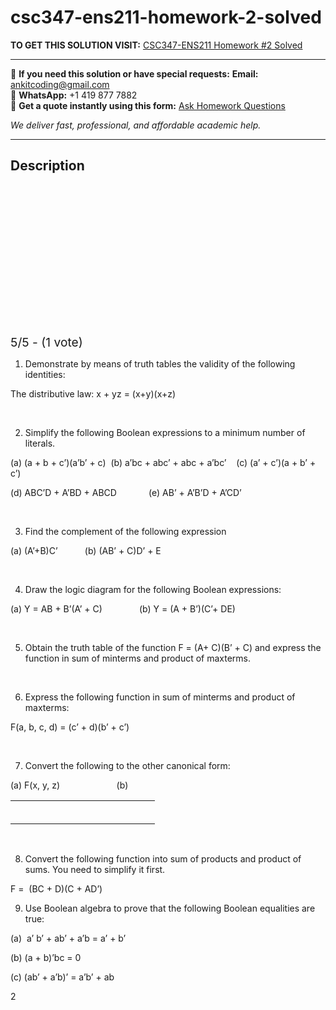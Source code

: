 # csc347-ens211-homework-2-solved
**TO GET THIS SOLUTION VISIT:** [CSC347-ENS211 Homework #2 Solved](https://www.ankitcodinghub.com/product/csc347-ens211-homework-2-solved/)


---

📩 **If you need this solution or have special requests:** **Email:** ankitcoding@gmail.com  
📱 **WhatsApp:** +1 419 877 7882  
📄 **Get a quote instantly using this form:** [Ask Homework Questions](https://www.ankitcodinghub.com/services/ask-homework-questions/)

*We deliver fast, professional, and affordable academic help.*

---

<h2>Description</h2>



<div class="kk-star-ratings kksr-auto kksr-align-center kksr-valign-top" data-payload="{&quot;align&quot;:&quot;center&quot;,&quot;id&quot;:&quot;94067&quot;,&quot;slug&quot;:&quot;default&quot;,&quot;valign&quot;:&quot;top&quot;,&quot;ignore&quot;:&quot;&quot;,&quot;reference&quot;:&quot;auto&quot;,&quot;class&quot;:&quot;&quot;,&quot;count&quot;:&quot;1&quot;,&quot;legendonly&quot;:&quot;&quot;,&quot;readonly&quot;:&quot;&quot;,&quot;score&quot;:&quot;5&quot;,&quot;starsonly&quot;:&quot;&quot;,&quot;best&quot;:&quot;5&quot;,&quot;gap&quot;:&quot;4&quot;,&quot;greet&quot;:&quot;Rate this product&quot;,&quot;legend&quot;:&quot;5\/5 - (1 vote)&quot;,&quot;size&quot;:&quot;24&quot;,&quot;title&quot;:&quot;CSC347-ENS211 Homework #2  Solved&quot;,&quot;width&quot;:&quot;138&quot;,&quot;_legend&quot;:&quot;{score}\/{best} - ({count} {votes})&quot;,&quot;font_factor&quot;:&quot;1.25&quot;}">

<div class="kksr-stars">

<div class="kksr-stars-inactive">
            <div class="kksr-star" data-star="1" style="padding-right: 4px">


<div class="kksr-icon" style="width: 24px; height: 24px;"></div>
        </div>
            <div class="kksr-star" data-star="2" style="padding-right: 4px">


<div class="kksr-icon" style="width: 24px; height: 24px;"></div>
        </div>
            <div class="kksr-star" data-star="3" style="padding-right: 4px">


<div class="kksr-icon" style="width: 24px; height: 24px;"></div>
        </div>
            <div class="kksr-star" data-star="4" style="padding-right: 4px">


<div class="kksr-icon" style="width: 24px; height: 24px;"></div>
        </div>
            <div class="kksr-star" data-star="5" style="padding-right: 4px">


<div class="kksr-icon" style="width: 24px; height: 24px;"></div>
        </div>
    </div>

<div class="kksr-stars-active" style="width: 138px;">
            <div class="kksr-star" style="padding-right: 4px">


<div class="kksr-icon" style="width: 24px; height: 24px;"></div>
        </div>
            <div class="kksr-star" style="padding-right: 4px">


<div class="kksr-icon" style="width: 24px; height: 24px;"></div>
        </div>
            <div class="kksr-star" style="padding-right: 4px">


<div class="kksr-icon" style="width: 24px; height: 24px;"></div>
        </div>
            <div class="kksr-star" style="padding-right: 4px">


<div class="kksr-icon" style="width: 24px; height: 24px;"></div>
        </div>
            <div class="kksr-star" style="padding-right: 4px">


<div class="kksr-icon" style="width: 24px; height: 24px;"></div>
        </div>
    </div>
</div>


<div class="kksr-legend" style="font-size: 19.2px;">
            5/5 - (1 vote)    </div>
    </div>
<ol>
<li>Demonstrate by means of truth tables the validity of the following identities:</li>
</ol>
The distributive law: x + yz = (x+y)(x+z)

&nbsp;

<ol start="2">
<li>Simplify the following Boolean expressions to a minimum number of literals.</li>
</ol>
(a) (a + b + c’)(a’b’ + c)&nbsp; (b) a’bc + abc’ + abc + a’bc’&nbsp;&nbsp;&nbsp; (c) (a’ + c’)(a + b’ + c’)

(d) ABC’D + A’BD + ABCD&nbsp; &nbsp;&nbsp;&nbsp;&nbsp;&nbsp;&nbsp;&nbsp;&nbsp;&nbsp;&nbsp;&nbsp;(e) AB’ + A’B’D + A’CD’

&nbsp;

<ol start="3">
<li>Find the complement of the following expression</li>
</ol>
(a) (A’+B)C’&nbsp;&nbsp;&nbsp;&nbsp;&nbsp;&nbsp;&nbsp;&nbsp;&nbsp;&nbsp; (b) (AB’ + C)D’ + E

&nbsp;

<ol start="4">
<li>Draw the logic diagram for the following Boolean expressions:</li>
</ol>
(a) Y = AB + B’(A’ + C)&nbsp;&nbsp;&nbsp;&nbsp;&nbsp;&nbsp;&nbsp;&nbsp;&nbsp;&nbsp;&nbsp;&nbsp;&nbsp;&nbsp; (b) Y = (A + B’)(C’+ DE)

&nbsp;

<ol start="5">
<li>Obtain the truth table of the function F = (A+ C)(B’ + C) and express the function in sum of minterms and product of maxterms.</li>
</ol>
&nbsp;

<ol start="6">
<li>Express the following function in sum of minterms and product of maxterms:</li>
</ol>
F(a, b, c, d) = (c’ + d)(b’ + c’)

&nbsp;

<ol start="7">
<li>Convert the following to the other canonical form:</li>
</ol>
(a) F(x, y, z) &nbsp;&nbsp;&nbsp;&nbsp;&nbsp;&nbsp;&nbsp;&nbsp;&nbsp;&nbsp;&nbsp;&nbsp;&nbsp;&nbsp;&nbsp;&nbsp;&nbsp;&nbsp;&nbsp;&nbsp;&nbsp;&nbsp;(b)

<table>
<tbody>
<tr>
<td width="0"></td>
<td width="10"></td>
<td width="7"></td>
<td width="12"></td>
<td width="4"></td>
<td width="102"></td>
</tr>
<tr>
<td></td>
<td colspan="4"></td>
<td rowspan="5"></td>
</tr>
<tr>
<td></td>
<td colspan="2"></td>
<td rowspan="3"></td>
</tr>
<tr>
<td></td>
<td></td>
</tr>
<tr>
<td></td>
</tr>
<tr>
<td></td>
</tr>
</tbody>
</table>
&nbsp;

<ol start="8">
<li>Convert the following function into sum of products and product of sums. You need to simplify it first.</li>
</ol>
F = &nbsp;(BC + D)(C + AD’)

<ol start="9">
<li>Use Boolean algebra to prove that the following Boolean equalities are true:</li>
</ol>
(a)&nbsp; a’ b’ + ab’ + a’b = a’ + b’

(b) (a + b)’bc = 0

(c) (ab’ + a’b)’ = a’b’ + ab

2
